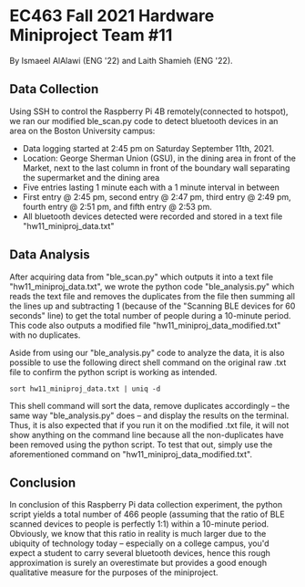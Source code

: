 # EC463 Fall 2021 Hardware Miniproject Team #11
By Ismaeel AlAlawi (ENG '22) and Laith Shamieh (ENG '22).

## Data Collection
Using SSH to control the Raspberry Pi 4B remotely(connected to hotspot), we ran our modified ble_scan.py code to detect bluetooth devices in an area on the Boston University campus:
- Data logging started at 2:45 pm on Saturday September 11th, 2021. 
- Location: George Sherman Union (GSU), in the dining area in front of the Market, next to the last column in front of the boundary wall separating the supermarket and the dining area
- Five entries lasting 1 minute each with a 1 minute interval in between 
- First entry @ 2:45 pm, second entry @ 2:47 pm, third entry @ 2:49 pm, fourth entry @ 2:51 pm, and fifth entry @ 2:53 pm.
- All bluetooth devices detected were recorded and stored in a text file "hw11_miniproj_data.txt"

## Data Analysis
After acquiring data from "ble_scan.py" which outputs it into a text file "hw11_miniproj_data.txt", we wrote the python code "ble_analysis.py" which reads the text file and removes the duplicates from the file then summing all the lines up and subtracting 1 (because of the "Scanning BLE devices for 60 seconds" line) to get the total number of people during a 10-minute period. This code also outputs a modified file "hw11_miniproj_data_modified.txt" with no duplicates. 

Aside from using our "ble_analysis.py" code to analyze the data, it is also possible to use the following direct shell command on the original raw .txt file to confirm the python script is working as intended. 

```
sort hw11_miniproj_data.txt | uniq -d
```
This shell command will sort the data, remove duplicates accordingly – the same way "ble_analysis.py" does – and display the results on the terminal. Thus, it is also expected that if you run it on the modified .txt file, it will not show anything on the command line because all the non-duplicates have been removed using the python script. To test that out, simply use the aforementioned command on "hw11_miniproj_data_modified.txt". 

## Conclusion
In conclusion of this Raspberry Pi data collection experiment, the python script yields a total number of 466 people (assuming that the ratio of BLE scanned devices to people is perfectly 1:1) within a 10-minute period. Obviously, we know that this ratio in reality is much larger due to the ubiquity of technology today – especially on a college campus, you'd expect a student to carry several bluetooth devices, hence this rough approximation is surely an overestimate but provides a good enough qualitative measure for the purposes of the miniproject. 
